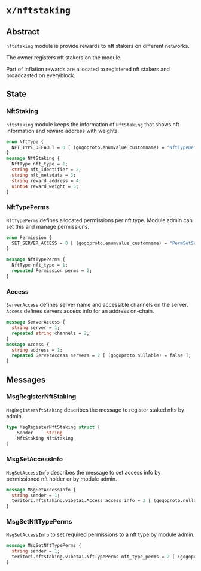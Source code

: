 # `x/nftstaking`

## Abstract

`nftstaking` module is provide rewards to nft stakers on different networks.

The owner registers nft stakers on the module.

Part of inflation rewards are allocated to registered nft stakers and broadcasted on everyblock.

## State

### NftStaking

`nftstaking` module keeps the information of `NftStaking` that shows nft information and reward address with weights.

```protobuf
enum NftType {
  NFT_TYPE_DEFAULT = 0 [ (gogoproto.enumvalue_customname) = "NftTypeDefault" ];
}
message NftStaking {
  NftType nft_type = 1;
  string nft_identifier = 2;
  string nft_metadata = 3;
  string reward_address = 4;
  uint64 reward_weight = 5;
}
```

### NftTypePerms

`NftTypePerms` defines allocated permissions per nft type. Module admin can set this and manage permissions.

```protobuf
enum Permission {
  SET_SERVER_ACCESS = 0 [ (gogoproto.enumvalue_customname) = "PermSetServerAccess" ];
}

message NftTypePerms {
  NftType nft_type = 1;
  repeated Permission perms = 2;
}
```

### Access

`ServerAccess` defines server name and accessible channels on the server.
`Access` defines servers access info for an address on-chain.

```protobuf
message ServerAccess {
  string server = 1;
  repeated string channels = 2;
}
message Access {
  string address = 1;
  repeated ServerAccess servers = 2 [ (gogoproto.nullable) = false ];
}
```

## Messages

### MsgRegisterNftStaking

`MsgRegisterNftStaking` describes the message to register staked nfts by admin.

```go
type MsgRegisterNftStaking struct {
	Sender     string
	NftStaking NftStaking
}
```

### MsgSetAccessInfo

`MsgSetAccessInfo` describes the message to set access info by permissioned nft holder or by module admin.

```protobuf
message MsgSetAccessInfo {
  string sender = 1;
  teritori.nftstaking.v1beta1.Access access_info = 2 [ (gogoproto.nullable) = false ];
}
```

### MsgSetNftTypePerms

`MsgSetAccessInfo` to set required permissions to a nft type by module admin.

```protobuf
message MsgSetNftTypePerms {
  string sender = 1;
  teritori.nftstaking.v1beta1.NftTypePerms nft_type_perms = 2 [ (gogoproto.nullable) = false ];
}
```
